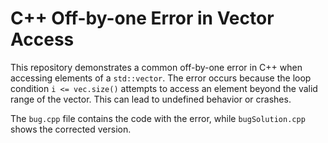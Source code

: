 # C++ Off-by-one Error in Vector Access
This repository demonstrates a common off-by-one error in C++ when accessing elements of a `std::vector`.  The error occurs because the loop condition `i <= vec.size()` attempts to access an element beyond the valid range of the vector.  This can lead to undefined behavior or crashes.

The `bug.cpp` file contains the code with the error, while `bugSolution.cpp` shows the corrected version.